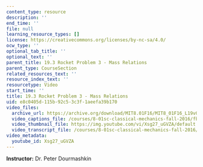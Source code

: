```yaml
---
content_type: resource
description: ''
end_time: ''
file: null
learning_resource_types: []
license: https://creativecommons.org/licenses/by-nc-sa/4.0/
ocw_type: ''
optional_tab_title: ''
optional_text: ''
parent_title: 19.3 Rocket Problem 3 - Mass Relations
parent_type: CourseSection
related_resources_text: ''
resource_index_text: ''
resourcetype: Video
start_time: ''
title: 19.3 Rocket Problem 3 - Mass Relations
uid: e8c0405d-115b-92c5-3c3f-1aeefa39b170
video_files:
  archive_url: https://archive.org/download/MIT8.01F16/MIT8_01F16_L19v03_360p.mp4
  video_captions_file: /courses/8-01sc-classical-mechanics-fall-2016/fb4cecc286c55f5f916902e6bfffa9e3_Xsg27_uGVZA.vtt
  video_thumbnail_file: https://img.youtube.com/vi/Xsg27_uGVZA/default.jpg
  video_transcript_file: /courses/8-01sc-classical-mechanics-fall-2016/e75549509bbd99ac0faba5e87d244298_Xsg27_uGVZA.pdf
video_metadata:
  youtube_id: Xsg27_uGVZA
---
```


**Instructor:** Dr. Peter Dourmashkin

